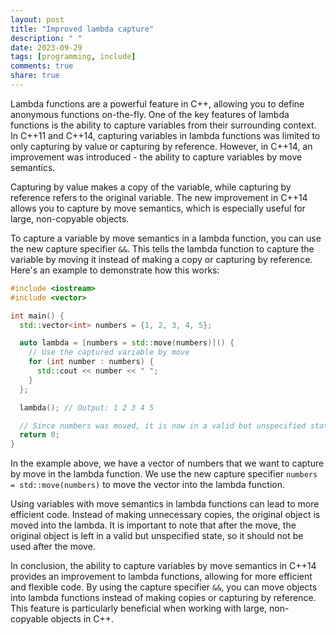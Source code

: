 ```yaml
---
layout: post
title: "Improved lambda capture"
description: " "
date: 2023-09-29
tags: [programming, include]
comments: true
share: true
---
```


Lambda functions are a powerful feature in C++, allowing you to define anonymous functions on-the-fly. One of the key features of lambda functions is the ability to capture variables from their surrounding context. In C++11 and C++14, capturing variables in lambda functions was limited to only capturing by value or capturing by reference. However, in C++14, an improvement was introduced - the ability to capture variables by move semantics.

Capturing by value makes a copy of the variable, while capturing by reference refers to the original variable. The new improvement in C++14 allows you to capture by move semantics, which is especially useful for large, non-copyable objects.

To capture a variable by move semantics in a lambda function, you can use the new capture specifier `&&`. This tells the lambda function to capture the variable by moving it instead of making a copy or capturing by reference. Here's an example to demonstrate how this works:

```cpp
#include <iostream>
#include <vector>

int main() {
  std::vector<int> numbers = {1, 2, 3, 4, 5};

  auto lambda = [numbers = std::move(numbers)]() {
    // Use the captured variable by move
    for (int number : numbers) {
      std::cout << number << " ";
    }
  };

  lambda(); // Output: 1 2 3 4 5

  // Since numbers was moved, it is now in a valid but unspecified state
  return 0;
}
```

In the example above, we have a vector of numbers that we want to capture by move in the lambda function. We use the new capture specifier `numbers = std::move(numbers)` to move the vector into the lambda function.

Using variables with move semantics in lambda functions can lead to more efficient code. Instead of making unnecessary copies, the original object is moved into the lambda. It is important to note that after the move, the original object is left in a valid but unspecified state, so it should not be used after the move.

In conclusion, the ability to capture variables by move semantics in C++14 provides an improvement to lambda functions, allowing for more efficient and flexible code. By using the capture specifier `&&`, you can move objects into lambda functions instead of making copies or capturing by reference. This feature is particularly beneficial when working with large, non-copyable objects in C++.